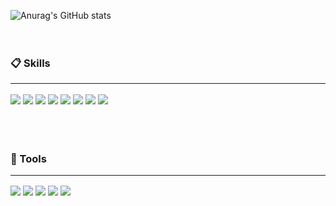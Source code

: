 
![Anurag's GitHub stats](https://github-readme-stats.vercel.app/api?username=Anjeongkyun&show_icons=true&theme=dracula)
<br><br><br>



###  📋 Skills<hr>
<div>  
<img src="https://img.shields.io/badge/-C%23-007326?style=for-the-badge&logo=Csharp&logoColor=white">
<img src="https://img.shields.io/badge/JAVA-007396?style=for-the-badge&logo=java&logoColor=white">
<img src="https://img.shields.io/badge/Spring-6DB33F?style=for-the-badge&logo=Spring&logoColor=white">
<img src="https://img.shields.io/badge/vue.js-4FC08D?style=for-the-badge&logo=vue.js&logoColor=white">
<img src="https://img.shields.io/badge/javascript-F7DF1E?style=for-the-badge&logo=javascript&logoColor=black">
<img src="https://img.shields.io/badge/mysql-4479A1?style=for-the-badge&logo=mysql&logoColor=white">
<img src="https://img.shields.io/badge/mariaDB-003545?style=for-the-badge&logo=mariaDB&logoColor=white">
<img src="https://img.shields.io/badge/mssql-003585?style=for-the-badge&logo=mssql&logoColor=white">
</div>
<br><br><br>


### 🔨 Tools<hr>
<div>
<img src="https://img.shields.io/badge/Visual Studio-000000?style=for-the-badge&logo=Visual Studio&logoColor=white">
  <img src="https://img.shields.io/badge/Visual Studio Code-000000?style=for-the-badge&logo=Visual Studio Code&logoColor=white">
<img src="https://img.shields.io/badge/IntelliJ IDEA-000000?style=for-the-badge&logo=IntelliJ IDEA&logoColor=white">
<img src="https://img.shields.io/badge/Eclipse IDE-000000?style=for-the-badge&logo=Eclipse IDE&logoColor=white">
  <img src="https://img.shields.io/badge/Eclipse IDE-000000?style=for-the-badge&logo=Eclipse IDE&logoColor=white">
</div>

<!--
**Anjeongkyun/Anjeongkyun** is a ✨ _special_ ✨ repository because its `README.md` (this file) appears on your GitHub profile.

Here are some ideas to get you started:

- 🔭 I’m currently working on ...
- 🌱 I’m currently learning ...
- 👯 I’m looking to collaborate on ...
- 🤔 I’m looking for help with ...
- 💬 Ask me about ...
- 📫 How to reach me: ...
- 😄 Pronouns: ...
- ⚡ Fun fact: ...
-->
